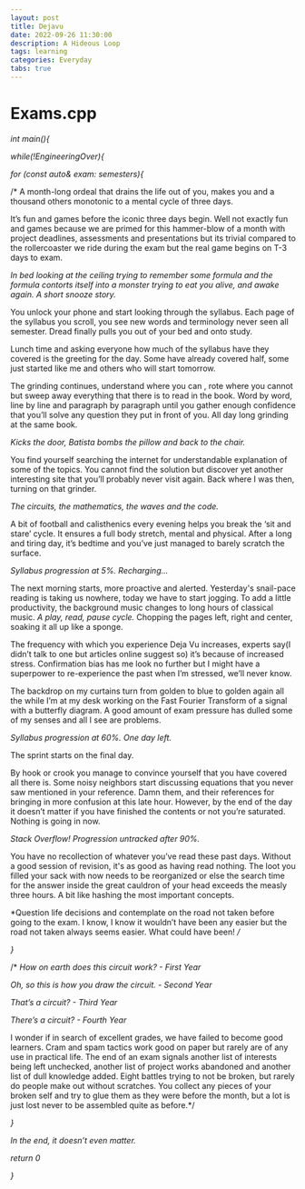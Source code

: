 ```yaml
---
layout: post
title: Dejavu
date: 2022-09-26 11:30:00
description: A Hideous Loop
tags: learning
categories: Everyday
tabs: true
---
```


 
# Exams.cpp

*int main(){*

*while(!EngineeringOver){*

*for (const auto& exam: semesters){*

/* A month-long ordeal that drains the life out of you, makes you and a thousand others monotonic to a mental cycle of three days.

It’s fun and games before the iconic three days begin. Well not exactly fun and games because we are primed for this hammer-blow of a month with project deadlines, assessments and presentations but its trivial compared to the rollercoaster we ride during the exam but the real game begins on T-3 days to exam.

*In bed looking at the ceiling trying to remember some formula and the formula contorts itself into a monster trying to eat you alive, and awake again. A short snooze story.* 

You unlock your phone and start looking through the syllabus. Each page of the syllabus you scroll, you see new words and terminology never seen all semester. Dread finally pulls you out of your bed and onto study. 

Lunch time and asking everyone how much of the syllabus have they covered is the greeting for the day. Some have already covered half, some just started like me and others who will start tomorrow. 

The grinding continues, understand where you can , rote where you cannot but sweep away everything that there is to read in the book. Word by word, line by line and paragraph by paragraph until you gather enough confidence that you’ll solve any question they put in front of you. All day long grinding at the same book. 

*Kicks the door, Batista bombs the pillow and back to the chair.*

You find yourself searching the internet for understandable explanation of some of the topics. You cannot find the solution but discover yet another interesting site that you’ll probably never visit again. Back where I was then, turning on that grinder.

*The circuits, the mathematics, the waves and the code.*

A bit of football and calisthenics every evening helps you break the ‘sit and stare’ cycle.  It ensures a full body stretch, mental and physical. After a long and tiring day, it’s bedtime and you’ve just managed to barely scratch the surface. 

*Syllabus progression at 5%. Recharging…*

The next morning starts, more proactive and alerted. Yesterday's snail-pace reading is taking us nowhere, today we have to start jogging. To add a little productivity, the background music changes to long hours of classical music. *A play, read, pause cycle.* Chopping the pages left, right and center, soaking it all up like a sponge. 

The frequency with which you experience Deja Vu increases, experts say(I didn’t talk to one but articles online suggest so) it’s because of increased stress. Confirmation bias has me look no further but I might have a superpower to re-experience the past when I’m stressed, we’ll never know.

The backdrop on my curtains turn from golden to blue to golden again all the while I’m at my desk working on the Fast Fourier Transform of a signal with a  butterfly diagram. A good amount of exam pressure has dulled some of my senses and all I see are problems. 

*Syllabus progression at 60%. One day left.*

The sprint starts on the final day.

By hook or crook you manage to convince yourself that you have covered all there is. Some noisy neighbors start discussing equations that you never saw mentioned in your reference. Damn them, and their references for bringing in more confusion at this late hour. However, by the end of the day it doesn’t matter if you have finished the contents or not you’re saturated. Nothing is going in now.

*Stack Overflow! Progression untracked after 90%.*

You have no recollection of whatever you’ve read these past days. Without a good session of revision, it's as good as having read nothing. The loot you filled your sack with now needs to be reorganized or else the search time for the answer inside the great cauldron of your head exceeds the measly three hours. A bit like hashing the most important concepts.

*Question life decisions and contemplate on the road not taken before going to the exam. I know, I know it wouldn’t have been any easier but the road not taken always seems easier. What could have been! */*

*}*

/* *How on earth does this circuit work? - First Year*

*Oh, so this is how you draw the circuit. - Second Year*

*That’s a circuit? - Third Year*

*There’s a circuit? - Fourth Year*

I wonder if in search of excellent grades, we have failed to become good learners. Cram and spam tactics work good on paper but rarely are of any use in practical life. The end of an exam signals another list of interests being left unchecked, another list of project works abandoned and another list of dull knowledge added. Eight battles trying to not be broken, but rarely do people make out without scratches. You collect any pieces of your broken self and try to glue them as they were before the month, but a lot is just lost never to be assembled quite as before.*/

*}*

*In the end, it doesn’t even matter.*

*return 0*

*}*